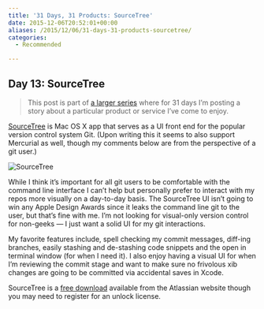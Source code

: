 ```yaml
---
title: '31 Days, 31 Products: SourceTree'
date: 2015-12-06T20:52:01+00:00
aliases: /2015/12/06/31-days-31-products-sourcetree/
categories:
  - Recommended

---
```

## Day 13: SourceTree

> This post is part of [a larger series][1] where for 31 days I&#8217;m posting a story about a particular product or service I&#8217;ve come to enjoy.

[SourceTree][2] is Mac OS X app that serves as a UI front end for the popular version control system Git. (Upon writing this it seems to also support Mercurial as well, though my comments below are from the perspective of a git user.)

![SourceTree][3]

While I think it&#8217;s important for all git users to be comfortable with the command line interface I can&#8217;t help but personally prefer to interact with my repos more visually on a day-to-day basis. The SourceTree UI isn&#8217;t going to win any Apple Design Awards since it leaks the command line git to the user, but that&#8217;s fine with me. I&#8217;m not looking for visual-only version control for non-geeks &#8212; I just want a solid UI for my git interactions.

My favorite features include, spell checking my commit messages, diff-ing branches, easily stashing and de-stashing code snippets and the open in terminal window (for when I need it). I also enjoy having a visual UI for when I&#8217;m reviewing the commit stage and want to make sure no frivolous xib changes are going to be committed via accidental saves in Xcode.

SourceTree is a [free download][4] available from the Atlassian website though you may need to register for an unlock license.

 [1]: http://mikezornek.com/2015/11/24/31-days-31-products-launch-post/
 [2]: https://www.sourcetreeapp.com/
 [3]: http://mikezornek.com/media/images/31products/sourcetree.png "SourceTree"
 [4]: https://www.sourcetreeapp.com/download